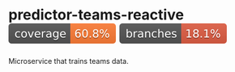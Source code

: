 # predictor-teams-reactive ![Coverage](.github/badges/teams-coverage.svg) ![Branches](.github/badges/teams-branches.svg)

Microservice that trains teams data.


